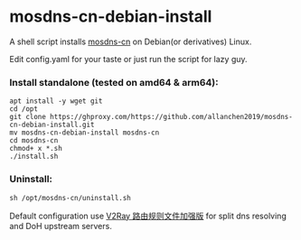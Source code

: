 # mosdns-cn-debian-install
A shell script installs [mosdns-cn](https://github.com/IrineSistiana/mosdns-cn) on Debian(or derivatives) Linux.

Edit config.yaml for your taste or just run the script for lazy guy.

### Install standalone (tested on amd64 & arm64):
```
apt install -y wget git
cd /opt
git clone https://ghproxy.com/https://github.com/allanchen2019/mosdns-cn-debian-install.git
mv mosdns-cn-debian-install mosdns-cn
cd mosdns-cn
chmod+ x *.sh
./install.sh
```


### Uninstall:
```
sh /opt/mosdns-cn/uninstall.sh
```


Default configuration use [V2Ray 路由规则文件加强版](https://github.com/Loyalsoldier/v2ray-rules-dat) for split dns resolving and DoH upstream servers.
